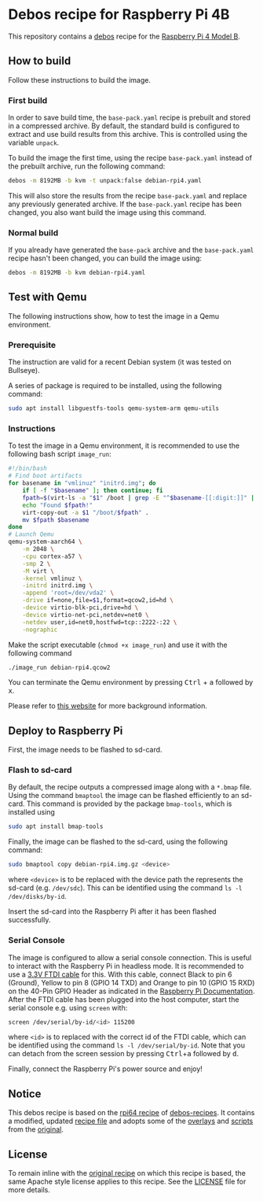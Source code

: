 # Debos recipe for Raspberry Pi 4B

This repository contains a [debos](https://github.com/go-debos/debos) recipe for
the [Raspberry Pi 4 Model
B](https://www.raspberrypi.com/products/raspberry-pi-4-model-b/).

## How to build

Follow these instructions to build the image.

### First build

In order to save build time, the `base-pack.yaml` recipe is prebuilt and stored
in a compressed archive. By default, the standard build is configured to extract and use build results from this archive. This is controlled using the variable `unpack`.

To build the image the first time, using the recipe `base-pack.yaml` instead of
the prebuilt archive, run the following command:

```bash
debos -m 8192MB -b kvm -t unpack:false debian-rpi4.yaml
```

This will also store the results from the recipe `base-pack.yaml` and replace
any previously generated archive. If the `base-pack.yaml` recipe has been
changed, you also want build the image using this command.

### Normal build

If you already have generated the `base-pack` archive and the `base-pack.yaml`
recipe hasn't been changed, you can build the image using:

```bash
debos -m 8192MB -b kvm debian-rpi4.yaml
```

## Test with Qemu

The following instructions show, how to test the image in a Qemu environment.

### Prerequisite

The instruction are valid for a recent Debian system (it was tested on Bullseye).

A series of package is required to be installed, using the following command:

```bash
sudo apt install libguestfs-tools qemu-system-arm qemu-utils
```

### Instructions

To test the image in a Qemu environment, it is recommended to use the following
bash script `image_run`:

```bash
#!/bin/bash
# Find boot artifacts
for basename in "vmlinuz" "initrd.img"; do
    if [ -f "$basename" ]; then continue; fi
    fpath=$(virt-ls -a "$1" /boot | grep -E "^$basename-[[:digit:]]" | sort -r | head -n 1)
    echo "Found $fpath!"
    virt-copy-out -a $1 "/boot/$fpath" .
    mv $fpath $basename
done
# Launch Qemu
qemu-system-aarch64 \
    -m 2048 \
    -cpu cortex-a57 \
    -smp 2 \
    -M virt \
    -kernel vmlinuz \
    -initrd initrd.img \
    -append 'root=/dev/vda2' \
    -drive if=none,file=$1,format=qcow2,id=hd \
    -device virtio-blk-pci,drive=hd \
    -device virtio-net-pci,netdev=net0 \
    -netdev user,id=net0,hostfwd=tcp::2222-:22 \
    -nographic
```

Make the script executable (`chmod +x image_run`) and use it with the following
command

```bash
./image_run debian-rpi4.qcow2
```

You can terminate the Qemu environment by pressing <kbd>Ctrl</kbd> +
<kbd>a</kbd> followed by <kbd>x</kbd>.

Please refer to [this
website](https://translatedcode.wordpress.com/2017/07/24/installing-debian-on-qemus-64-bit-arm-virt-board/)
for more background information.

## Deploy to Raspberry Pi

First, the image needs to be flashed to sd-card.

### Flash to sd-card

By default, the recipe outputs a compressed image along with a `*.bmap` file.
Using the command `bmaptool` the image can be flashed efficiently to an sd-card.
This command is provided by the package `bmap-tools`, which is installed using 

```bash
sudo apt install bmap-tools 
```
Finally, the image can be flashed to the sd-card, using the following command:

```bash
sudo bmaptool copy debian-rpi4.img.gz <device>
```
where `<device>` is to be replaced with the device path the represents the
sd-card (e.g. `/dev/sdc`). This can be identified using the command `ls -l
/dev/disks/by-id`.

Insert the sd-card into the Raspberry Pi after it has been flashed successfully.

### Serial Console

The image is configured to allow a serial console connection. This is useful to
interact with the Raspberry Pi in headless mode. It is recommended to use a
[3.3V FTDI cable](https://ftdichip.com/products/ttl-232r-rpi/) for this. With
this cable, connect Black to pin 6 (Ground), Yellow to pin 8 (GPIO 14 TXD) and
Orange to pin 10 (GPIO 15 RXD) on the 40-Pin GPIO Header as indicated in the
[Raspberry Pi
Documentation](https://www.raspberrypi.com/documentation/computers/raspberry-pi.html#gpio-and-the-40-pin-header).
After the FTDI cable has been plugged into the host computer, start the serial
console e.g. using `screen` with:

```bash
screen /dev/serial/by-id/<id> 115200
```

where `<id>` is to replaced with the correct id of the FTDI cable, which can be
identified using the command `ls -l /dev/serial/by-id`. Note that you can detach
from the screen session by pressing <kbd>Ctrl</kbd>+<kbd>a</kbd> followed by
<kbd>d</kbd>.

Finally, connect the Raspberry Pi's power source and enjoy!

## Notice

This debos recipe is based on the [rpi64
recipe](https://github.com/go-debos/debos-recipes/tree/main/rpi64) of
[debos-recipes](https://github.com/go-debos/debos-recipes). It contains a
modified, updated [recipe file](debian-rpi4.yaml) and adopts some of the
[overlays](overlays) and [scripts](scripts) from the
[original](https://github.com/go-debos/debos-recipes).

## License

To remain inline with the [original
recipe](https://github.com/go-debos/debos-recipes) on which this recipe is
based, the same Apache style license applies to this recipe. See the
[LICENSE](LICENSE) file for more details.
